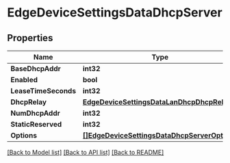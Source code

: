 # EdgeDeviceSettingsDataDhcpServer

## Properties

Name | Type | Description | Notes
------------ | ------------- | ------------- | -------------
**BaseDhcpAddr** | **int32** |  | [optional] 
**Enabled** | **bool** |  | [optional] 
**LeaseTimeSeconds** | **int32** |  | [optional] 
**DhcpRelay** | [**EdgeDeviceSettingsDataLanDhcpDhcpRelay**](edgeDeviceSettingsData_lan_dhcp_dhcpRelay.md) |  | [optional] 
**NumDhcpAddr** | **int32** |  | [optional] 
**StaticReserved** | **int32** |  | [optional] 
**Options** | [**[]EdgeDeviceSettingsDataDhcpServerOptions**](edgeDeviceSettingsDataDhcpServer_options.md) |  | [optional] 

[[Back to Model list]](../README.md#documentation-for-models) [[Back to API list]](../README.md#documentation-for-api-endpoints) [[Back to README]](../README.md)


